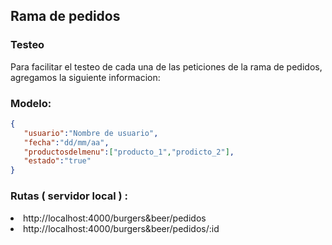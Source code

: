 ## Rama de pedidos 

### Testeo

Para facilitar el testeo de cada una de las peticiones de la rama de pedidos, agregamos la siguiente informacion:

### Modelo: 

 ```json
{
    "usuario":"Nombre de usuario",
    "fecha":"dd/mm/aa",
    "productosdelmenu":["producto_1","prodicto_2"],
    "estado":"true"
}
``` 
### Rutas ( servidor local ) :
<li>http://localhost:4000/burgers&beer/pedidos
<li>http://localhost:4000/burgers&beer/pedidos/:id




